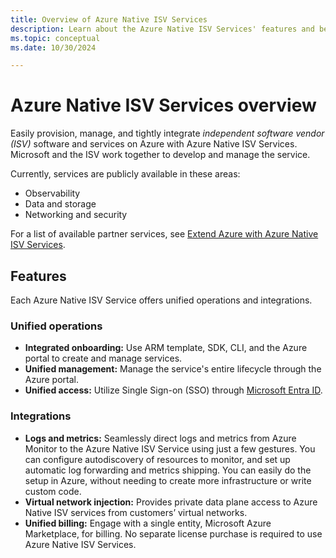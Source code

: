 ```yaml
---
title: Overview of Azure Native ISV Services
description: Learn about the Azure Native ISV Services' features and benefits, including unified operations and integrations.
ms.topic: conceptual
ms.date: 10/30/2024

---
```


# Azure Native ISV Services overview

Easily provision, manage, and tightly integrate *independent software vendor (ISV)* software and services on Azure with Azure Native ISV Services. Microsoft and the ISV work together to develop and manage the service. 

Currently, services are publicly available in these areas: 

- Observability
- Data and storage
- Networking and security

For a list of available partner services, see [Extend Azure with Azure Native ISV Services](partners.md).

## Features

Each Azure Native ISV Service offers unified operations and integrations. 

### Unified operations

- **Integrated onboarding:** Use ARM template, SDK, CLI, and the Azure portal to create and manage services.
- **Unified management:** Manage the service's entire lifecycle through the Azure portal.
- **Unified access:** Utilize Single Sign-on (SSO) through [Microsoft Entra ID](/entra/fundamentals/whatis). 

### Integrations

- **Logs and metrics:** Seamlessly direct logs and metrics from Azure Monitor to the Azure Native ISV Service using just a few gestures. You can configure autodiscovery of resources to monitor, and set up automatic log forwarding and metrics shipping. You can easily do the setup in Azure, without needing to create more infrastructure or write custom code.
- **Virtual network injection:** Provides private data plane access to Azure Native ISV services from customers’ virtual networks.
- **Unified billing:** Engage with a single entity, Microsoft Azure Marketplace, for billing. No separate license purchase is required to use Azure Native ISV Services.
